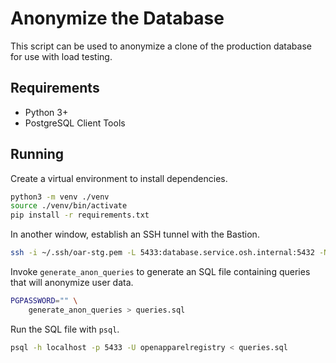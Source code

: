 # Anonymize the Database

This script can be used to anonymize a clone of the production database for use
with load testing.

## Requirements

- Python 3+
- PostgreSQL Client Tools

## Running

Create a virtual environment to install dependencies.

```bash
python3 -m venv ./venv
source ./venv/bin/activate
pip install -r requirements.txt
```

In another window, establish an SSH tunnel with the Bastion.

```bash
ssh -i ~/.ssh/oar-stg.pem -L 5433:database.service.osh.internal:5432 -N ec2-user@bastion.oshstaging.openapparel.org
```

Invoke `generate_anon_queries` to generate an SQL file containing queries that
will anonymize user data.

```bash
PGPASSWORD="" \
    generate_anon_queries > queries.sql
```

Run the SQL file with `psql`.

```bash
psql -h localhost -p 5433 -U openapparelregistry < queries.sql
```
